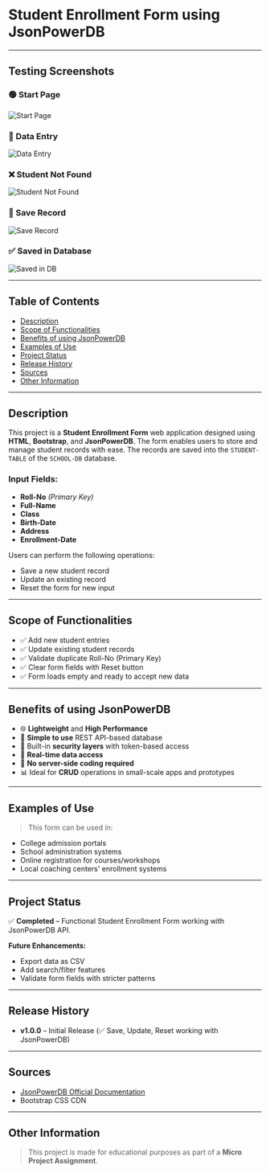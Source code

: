 # Student Enrollment Form using JsonPowerDB

---

## Testing Screenshots

### 🟢 Start Page
![Start Page](https://github.com/user-attachments/assets/a8290d59-60c4-4e90-bdf2-588b1e63b32f)

### 🧾 Data Entry
![Data Entry](https://github.com/user-attachments/assets/2c4419e6-085f-4322-93c4-f32c12d6bd9f)

### ❌ Student Not Found
![Student Not Found](https://github.com/user-attachments/assets/d16c7caa-a164-4e5a-98dc-e89e3a26011b)

### 💾 Save Record
![Save Record](https://github.com/user-attachments/assets/97c3ec49-0e82-45ea-8651-5153c44cf2f6)

### ✅ Saved in Database
![Saved in DB](https://github.com/user-attachments/assets/4ab5d984-a0da-4656-946a-159a9a0a9218)

---

## Table of Contents

- [Description](#description)
- [Scope of Functionalities](#scope-of-functionalities)
- [Benefits of using JsonPowerDB](#benefits-of-using-jsonpowerdb)
- [Examples of Use](#examples-of-use)
- [Project Status](#project-status)
- [Release History](#release-history)
- [Sources](#sources)
- [Other Information](#other-information)

---

## Description

This project is a **Student Enrollment Form** web application designed using **HTML**, **Bootstrap**, and **JsonPowerDB**. The form enables users to store and manage student records with ease. The records are saved into the `STUDENT-TABLE` of the `SCHOOL-DB` database.

### Input Fields:

- **Roll-No** *(Primary Key)*
- **Full-Name**
- **Class**
- **Birth-Date**
- **Address**
- **Enrollment-Date**

Users can perform the following operations:

- Save a new student record  
- Update an existing record  
- Reset the form for new input

---

## Scope of Functionalities

- ✅ Add new student entries  
- ✅ Update existing student records  
- ✅ Validate duplicate Roll-No (Primary Key)  
- ✅ Clear form fields with Reset button  
- ✅ Form loads empty and ready to accept new data  

---

## Benefits of using JsonPowerDB

- 🌐 **Lightweight** and **High Performance**  
- 🚀 **Simple to use** REST API-based database  
- 🔐 Built-in **security layers** with token-based access  
- 🔄 **Real-time data access**  
- 🧠 **No server-side coding required**  
- 📊 Ideal for **CRUD** operations in small-scale apps and prototypes  

---

## Examples of Use

> This form can be used in:

- College admission portals  
- School administration systems  
- Online registration for courses/workshops  
- Local coaching centers' enrollment systems  

---

## Project Status

✅ **Completed** – Functional Student Enrollment Form working with JsonPowerDB API.

**Future Enhancements:**

- Export data as CSV  
- Add search/filter features  
- Validate form fields with stricter patterns  

---

## Release History

- **v1.0.0** – Initial Release (✅ Save, Update, Reset working with JsonPowerDB)

---

## Sources

- [JsonPowerDB Official Documentation](https://login2explore.com/jpdb/docs.html)  
- Bootstrap CSS CDN  

---

## Other Information

> This project is made for educational purposes as part of a **Micro Project Assignment**.
